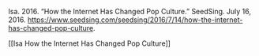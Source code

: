 Isa. 2016. “How the Internet Has Changed Pop Culture.” SeedSing. July 16, 2016. https://www.seedsing.com/seedsing/2016/7/14/how-the-internet-has-changed-pop-culture.

[[Isa How the Internet Has Changed Pop Culture]]


